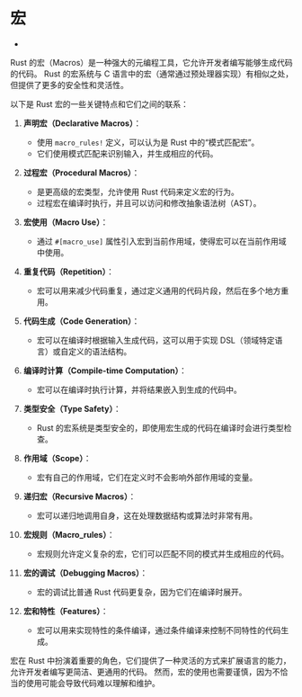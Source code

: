 #  宏

<!-- TOC START -->
- [ ](#1-1-1-1-1-1-1-宏)
<!-- TOC END -->

Rust 的宏（Macros）是一种强大的元编程工具，它允许开发者编写能够生成代码的代码。
Rust 的宏系统与 C 语言中的宏（通常通过预处理器实现）有相似之处，但提供了更多的安全性和灵活性。

以下是 Rust 宏的一些关键特点和它们之间的联系：

1. **声明宏（Declarative Macros）**：
   - 使用 `macro_rules!` 定义，可以认为是 Rust 中的“模式匹配宏”。
   - 它们使用模式匹配来识别输入，并生成相应的代码。

2. **过程宏（Procedural Macros）**：
   - 是更高级的宏类型，允许使用 Rust 代码来定义宏的行为。
   - 过程宏在编译时执行，并且可以访问和修改抽象语法树（AST）。

3. **宏使用（Macro Use）**：
   - 通过 `#[macro_use]` 属性引入宏到当前作用域，使得宏可以在当前作用域中使用。

4. **重复代码（Repetition）**：
   - 宏可以用来减少代码重复，通过定义通用的代码片段，然后在多个地方重用。

5. **代码生成（Code Generation）**：
   - 宏可以在编译时根据输入生成代码，这可以用于实现 DSL（领域特定语言）或自定义的语法结构。

6. **编译时计算（Compile-time Computation）**：
   - 宏可以在编译时执行计算，并将结果嵌入到生成的代码中。

7. **类型安全（Type Safety）**：
   - Rust 的宏系统是类型安全的，即使用宏生成的代码在编译时会进行类型检查。

8. **作用域（Scope）**：
   - 宏有自己的作用域，它们在定义时不会影响外部作用域的变量。

9. **递归宏（Recursive Macros）**：
   - 宏可以递归地调用自身，这在处理数据结构或算法时非常有用。

10. **宏规则（Macro_rules）**：
    - 宏规则允许定义复杂的宏，它们可以匹配不同的模式并生成相应的代码。

11. **宏的调试（Debugging Macros）**：
    - 宏的调试比普通 Rust 代码更复杂，因为它们在编译时展开。

12. **宏和特性（Features）**：
    - 宏可以用来实现特性的条件编译，通过条件编译来控制不同特性的代码生成。

宏在 Rust 中扮演着重要的角色，它们提供了一种灵活的方式来扩展语言的能力，允许开发者编写更简洁、更通用的代码。
然而，宏的使用也需要谨慎，因为不恰当的使用可能会导致代码难以理解和维护。
